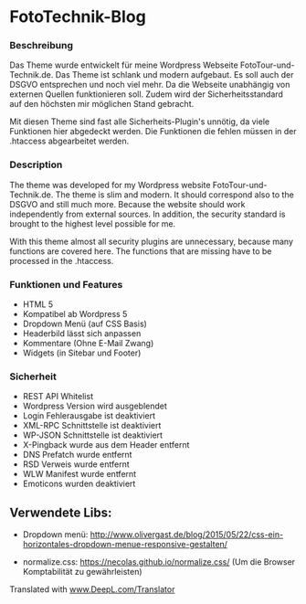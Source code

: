 # FotoTechnik-Blog

### Beschreibung
Das Theme wurde entwickelt für meine Wordpress Webseite FotoTour-und-Technik.de. Das Theme ist schlank und modern aufgebaut. Es soll auch der DSGVO entsprechen und noch viel mehr. Da die Webseite unabhängig von externen Quellen funktionieren soll. Zudem wird der Sicherheitsstandard auf den höchsten mir möglichen Stand gebracht. 

Mit diesen Theme sind fast alle Sicherheits-Plugin's unnötig, da viele Funktionen hier abgedeckt werden. Die Funktionen die fehlen müssen in der .htaccess abgearbeitet werden.

### Description
The theme was developed for my Wordpress website FotoTour-und-Technik.de. The theme is slim and modern. It should correspond also to the DSGVO and still much more. Because the website should work independently from external sources. In addition, the security standard is brought to the highest level possible for me. 

With this theme almost all security plugins are unnecessary, because many functions are covered here. The functions that are missing have to be processed in the .htaccess.

### Funktionen und Features

- HTML 5
- Kompatibel ab Wordpress 5
- Dropdown Menü (auf CSS Basis)
- Headerbild lässt sich anpassen
- Kommentare (Ohne E-Mail Zwang)
- Widgets (in Sitebar und Footer)


### Sicherheit

- REST API Whitelist
- Wordpress Version wird ausgeblendet
- Login Fehlerausgabe ist deaktiviert
- XML-RPC Schnittstelle ist deaktiviert
- WP-JSON Schnittstelle ist deaktiviert
- X-Pingback wurde aus dem Header entfernt
- DNS Prefatch wurde entfernt
- RSD Verweis wurde entfernt
- WLW Manifest wurde entfernt
- Emoticons wurden deaktiviert


## Verwendete Libs:
  - Dropdown menü: http://www.olivergast.de/blog/2015/05/22/css-ein-horizontales-dropdown-menue-responsive-gestalten/

  - normalize.css: https://necolas.github.io/normalize.css/
    (Um die Browser Komptabilität zu gewährleisten)


    








Translated with www.DeepL.com/Translator
